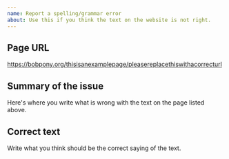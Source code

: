 ```yaml
---
name: Report a spelling/grammar error
about: Use this if you think the text on the website is not right.
---
```


## Page URL
https://bobpony.org/thisisanexamplepage/pleasereplacethiswithacorrecturl

## Summary of the issue
Here's where you write what is wrong with the text on the page listed above.

## Correct text
Write what you think should be the correct saying of the text.
